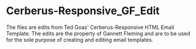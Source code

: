 # Cerberus-Responsive_GF_Edit

The files are edits from Ted Goas' Cerberus-Responsive HTML Email Template. The edits are the property of Gannett Fleming and are to be used for the sole purpose of creating and editing email templates.
